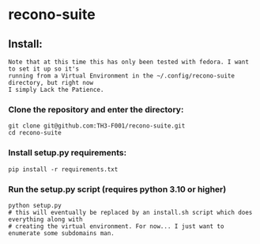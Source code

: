 # recono-suite

## Install:
    Note that at this time this has only been tested with fedora. I want to set it up so it's
    running from a Virtual Environment in the ~/.config/recono-suite directory, but right now
    I simply Lack the Patience.

### Clone the repository and enter the directory:
    git clone git@github.com:TH3-F001/recono-suite.git
    cd recono-suite

### Install setup.py requirements:
    pip install -r requirements.txt

### Run the setup.py script (requires python 3.10 or higher)
    python setup.py
    # this will eventually be replaced by an install.sh script which does everything along with 
    # creating the virtual environment. For now... I just want to enumerate some subdomains man.

